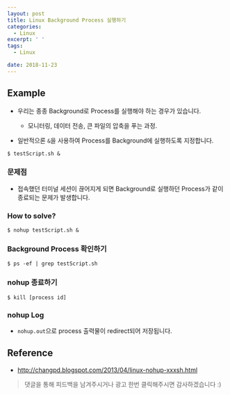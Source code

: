 ```yaml
---
layout: post
title: Linux Background Process 실행하기
categories:
  - Linux
excerpt: ' '
tags:
  - Linux

date: 2018-11-23
---
```


## Example
- 우리는 종종 Background로 Process를 실행해야 하는 경우가 있습니다.
    - 모니터링, 데이터 전송, 큰 파일의 압축을 푸는 과정.

- 일반적으론 `&`을 사용하여 Process를 Background에 실행하도록 지정합니다.

```shell
$ testScript.sh &
```

### 문제점
- 접속했던 터미널 세션이 끊어지게 되면 Background로 실행하던 Process가 같이 종료되는 문제가 발생합니다.


### How to solve?
```shell
$ nohup testScript.sh &
```

### Background Process 확인하기
```shell
$ ps -ef | grep testScript.sh
```

### nohup 종료하기
```shell
$ kill [process id]
```

### nohup Log
- `nohup.out`으로 process 출력물이 redirect되어 저장됩니다.

## Reference
- <http://changpd.blogspot.com/2013/04/linux-nohup-xxxsh.html>

> 댓글을 통해 피드백을 남겨주시거나 광고 한번 클릭해주시면 감사하겠습니다 :)